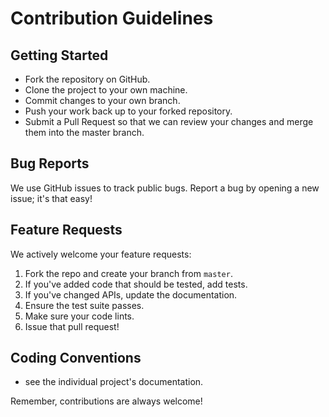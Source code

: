 # Contribution Guidelines

## Getting Started

* Fork the repository on GitHub.
* Clone the project to your own machine.
* Commit changes to your own branch.
* Push your work back up to your forked repository.
* Submit a Pull Request so that we can review your changes and merge them into the master branch.

## Bug Reports

We use GitHub issues to track public bugs. Report a bug by opening a new issue; it's that easy!

## Feature Requests

We actively welcome your feature requests:

1. Fork the repo and create your branch from `master`.
2. If you've added code that should be tested, add tests.
3. If you've changed APIs, update the documentation.
4. Ensure the test suite passes.
5. Make sure your code lints.
6. Issue that pull request!

## Coding Conventions

* see the individual project's documentation.

Remember, contributions are always welcome!
